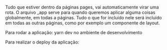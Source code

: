 Tudo que estiver dentro da páginas pages, vai automaticamente virar uma rota.
O arquivo \_app serve para quando queremos aplicar alguma coisas globalmente, em todas a páginas. Tudo o que for incluído nele será incluído em todas as outras páginas, como por exemplo um componente de layout.

Para rodar a aplicação:
yarn dev no ambiente de desenvolvimento

Para realizar o deploy da aplicação:
